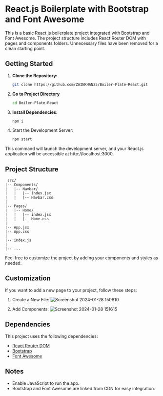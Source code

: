 # React.js Boilerplate with Bootstrap and Font Awesome

This is a basic React.js boilerplate project integrated with Bootstrap and Font Awesome. The project structure includes React Router DOM with pages and components folders. Unnecessary files have been removed for a clean starting point.

## Getting Started

1. **Clone the Repository:**
   ```bash
   git clone https://github.com/ZAINKHAN25/Boiler-Plate-React.git

2. **Go to Project Directory**
   ```bash
   cd Boiler-Plate-React
   
3. **Install Dependencies:**
   ```bash
   npm i
   
4. Start the Development Server:
   ```bash
   npm start

This command will launch the development server, and your React.js application will be accessible at http://localhost:3000.

## Project Structure

     src/
    |-- Components/
    |   |-- Navbar/
    |   |   |-- index.jsx
    |   |   |-- Navbar.css
    |
    |-- Pages/
    |   |-- Home/
    |   |   |-- index.jsx
    |   |   |-- Home.css
    |
    |-- App.jsx
    |-- App.css
    |
    |-- index.js
    |
    |-- ...

Feel free to customize the project by adding your components and styles as needed.

## Customization


If you want to add a new page to your project, follow these steps:

1. Create a New File:
![Screenshot 2024-01-28 150810](https://github.com/ZAINKHAN25/Boiler-Plate-React/assets/121414309/efe90c2e-461f-45b4-8883-1b75f0b01662)

2. Add Components:
![Screenshot 2024-01-28 151615](https://github.com/ZAINKHAN25/Boiler-Plate-React/assets/121414309/30c6b6db-9aeb-4aa9-97c9-9fa1dce4ae88)

## Dependencies

This project uses the following dependencies:

- [React Router DOM](https://reactrouter.com/en/6.21.3/start/overview)
- [Bootstrap](https://getbootstrap.com/docs/5.3/getting-started/introduction/)
- [Font Awesome](https://fontawesome.com/start)

## Notes

- Enable JavaScript to run the app.
- Bootstrap and Font Awesome are linked from CDN for easy integration. 
